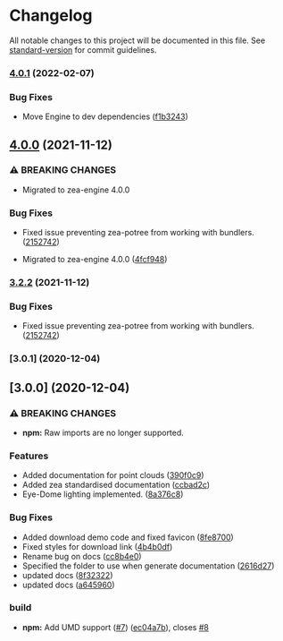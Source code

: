 # Changelog

All notable changes to this project will be documented in this file. See [standard-version](https://github.com/conventional-changelog/standard-version) for commit guidelines.

### [4.0.1](https://github.com/ZeaInc/zea-pointclouds/compare/v4.0.0...v4.0.1) (2022-02-07)


### Bug Fixes

* Move Engine to dev dependencies ([f1b3243](https://github.com/ZeaInc/zea-pointclouds/commit/f1b324335ad81c102b36042ae2e472f5cec55007))

## [4.0.0](https://github.com/ZeaInc/zea-potree/compare/v3.2.0...v4.0.0) (2021-11-12)


### ⚠ BREAKING CHANGES

* Migrated to zea-engine 4.0.0

### Bug Fixes

* Fixed issue preventing zea-potree from working with bundlers. ([2152742](https://github.com/ZeaInc/zea-potree/commit/2152742a8c10d279c6a67aea8f21c27055c13e1c))


* Migrated to zea-engine 4.0.0 ([4fcf948](https://github.com/ZeaInc/zea-potree/commit/4fcf948fdc184907813523f613ee6d84c3202cae))

### [3.2.2](https://github.com/ZeaInc/zea-potree/compare/v3.2.0...v3.2.2) (2021-11-12)


### Bug Fixes

* Fixed issue preventing zea-potree from working with bundlers. ([2152742](https://github.com/ZeaInc/zea-potree/commit/2152742a8c10d279c6a67aea8f21c27055c13e1c))

### [3.0.1] (2020-12-04)

## [3.0.0] (2020-12-04)


### ⚠ BREAKING CHANGES

* **npm:** Raw imports are no longer supported.

### Features

* Added documentation for point clouds ([390f0c9](https://github.com/ZeaInc/zea-pointclouds/commit/390f0c9e87d764ab15ffce45df4ffe64ee0d5b53))
* Added zea standardised documentation ([ccbad2c](https://github.com/ZeaInc/zea-pointclouds/commit/ccbad2c75b152492830a69805f6b1575487244b5))
* Eye-Dome lighting implemented. ([8a376c8](https://github.com/ZeaInc/zea-pointclouds/commit/8a376c8de4d46ade3dbd7550a396db11bee544f8))


### Bug Fixes

* Added download demo code and fixed favicon ([8fe8700](https://github.com/ZeaInc/zea-pointclouds/commit/8fe870080b1571ec47959f69262b5a153074cb89))
* Fixed styles for download link ([4b4b0df](https://github.com/ZeaInc/zea-pointclouds/commit/4b4b0df6e2454aa856df2d946f59f627d4a0cff9))
* Rename bug on docs ([cc8b4e0](https://github.com/ZeaInc/zea-pointclouds/commit/cc8b4e0966393eb798c6ae90187a94991b3f0742))
* Specified the folder to use when generate documentation ([2616d27](https://github.com/ZeaInc/zea-pointclouds/commit/2616d271d7970789b0295f972ff85cfe84cb45cc))
* updated docs ([8f32322](https://github.com/ZeaInc/zea-pointclouds/commit/8f32322570374e08fe286277ec68ab836ba60635))
* updated docs ([a645960](https://github.com/ZeaInc/zea-pointclouds/commit/a645960f188ad7ad1702fd2f49b0b7a95fe27e3c))


### build

* **npm:** Add UMD support ([#7](https://github.com/ZeaInc/zea-pointclouds/issues/7)) ([ec04a7b](https://github.com/ZeaInc/zea-pointclouds/commit/ec04a7bf439202b951f9039a59fff2bf28e0f61c)), closes [#8](https://github.com/ZeaInc/zea-pointclouds/issues/8)

